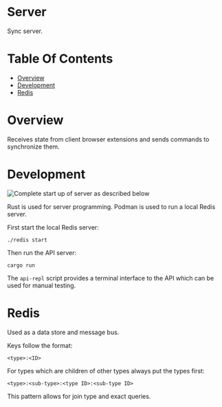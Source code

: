 # Server
Sync server.

# Table Of Contents
- [Overview](#overview)
- [Development](#development)
- [Redis](#redis)

# Overview
Receives state from client browser extensions and sends commands to 
synchronize them. 

# Development
![Complete start up of server as described below](./development.gif)  

Rust is used for server programming. Podman is used to run a local Redis server.

First start the local Redis server:

```
./redis start
```

Then run the API server:

```
cargo run
```

The `api-repl` script provides a terminal interface to the API which can be used
for manual testing.

# Redis
Used as a data store and message bus.

Keys follow the format:

```
<type>:<ID>
```

For types which are children of other types always put the types first:

```
<type>:<sub-type>:<type ID>:<sub-type ID>
```

This pattern allows for join type and exact queries.
